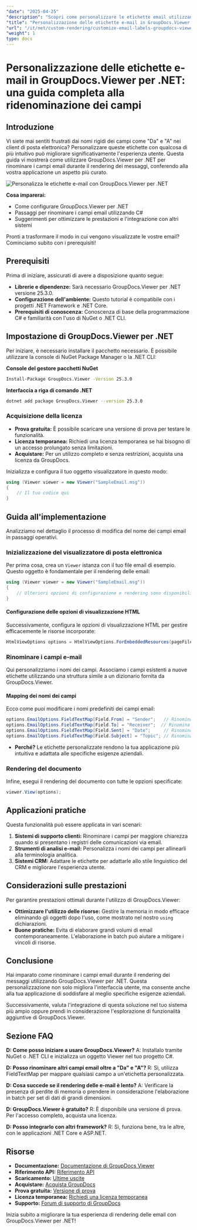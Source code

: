 ```yaml
---
"date": "2025-04-25"
"description": "Scopri come personalizzare le etichette email utilizzando GroupDocs.Viewer per .NET con questa guida dettagliata. Migliora l'interfaccia utente della tua applicazione rinominando campi come \"Da\" e \"A\"."
"title": "Personalizzazione delle etichette e-mail in GroupDocs.Viewer per .NET&#58; una guida completa alla ridenominazione dei campi"
"url": "/it/net/custom-rendering/customize-email-labels-groupdocs-viewer-dotnet/"
"weight": 1
type: docs
---
```

# Personalizzazione delle etichette e-mail in GroupDocs.Viewer per .NET: una guida completa alla ridenominazione dei campi

## Introduzione

Vi siete mai sentiti frustrati dai nomi rigidi dei campi come "Da" e "A" nei client di posta elettronica? Personalizzare queste etichette con qualcosa di più intuitivo può migliorare significativamente l'esperienza utente. Questa guida vi mostrerà come utilizzare GroupDocs.Viewer per .NET per rinominare i campi email durante il rendering dei messaggi, conferendo alla vostra applicazione un aspetto più curato.

![Personalizza le etichette e-mail con GroupDocs.Viewer per .NET](/viewer/custom-rendering/customize-email-labels-img.png)

**Cosa imparerai:**
- Come configurare GroupDocs.Viewer per .NET
- Passaggi per rinominare i campi email utilizzando C#
- Suggerimenti per ottimizzare le prestazioni e l'integrazione con altri sistemi

Pronti a trasformare il modo in cui vengono visualizzate le vostre email? Cominciamo subito con i prerequisiti!

## Prerequisiti

Prima di iniziare, assicurati di avere a disposizione quanto segue:

- **Librerie e dipendenze:** Sarà necessario GroupDocs.Viewer per .NET versione 25.3.0.
- **Configurazione dell'ambiente:** Questo tutorial è compatibile con i progetti .NET Framework e .NET Core.
- **Prerequisiti di conoscenza:** Conoscenza di base della programmazione C# e familiarità con l'uso di NuGet o .NET CLI.

## Impostazione di GroupDocs.Viewer per .NET

Per iniziare, è necessario installare il pacchetto necessario. È possibile utilizzare la console di NuGet Package Manager o la .NET CLI:

**Console del gestore pacchetti NuGet**
```bash
Install-Package GroupDocs.Viewer -Version 25.3.0
```

**Interfaccia a riga di comando .NET**
```bash
dotnet add package GroupDocs.Viewer --version 25.3.0
```

### Acquisizione della licenza
- **Prova gratuita:** È possibile scaricare una versione di prova per testare le funzionalità.
- **Licenza temporanea:** Richiedi una licenza temporanea se hai bisogno di un accesso prolungato senza limitazioni.
- **Acquistare:** Per un utilizzo completo e senza restrizioni, acquista una licenza da GroupDocs.

Inizializza e configura il tuo oggetto visualizzatore in questo modo:

```csharp
using (Viewer viewer = new Viewer("SampleEmail.msg"))
{
    // Il tuo codice qui
}
```

## Guida all'implementazione

Analizziamo nel dettaglio il processo di modifica del nome dei campi email in passaggi operativi.

### Inizializzazione del visualizzatore di posta elettronica

Per prima cosa, crea un `Viewer` istanza con il tuo file email di esempio. Questo oggetto è fondamentale per il rendering delle email:

```csharp
using (Viewer viewer = new Viewer("SampleEmail.msg"))
{
    // Ulteriori opzioni di configurazione e rendering sono disponibili qui
}
```

#### Configurazione delle opzioni di visualizzazione HTML

Successivamente, configura le opzioni di visualizzazione HTML per gestire efficacemente le risorse incorporate:

```csharp
HtmlViewOptions options = HtmlViewOptions.ForEmbeddedResources(pageFilePathFormat);
```

### Rinominare i campi e-mail

Qui personalizziamo i nomi dei campi. Associamo i campi esistenti a nuove etichette utilizzando una struttura simile a un dizionario fornita da GroupDocs.Viewer.

#### Mapping dei nomi dei campi

Ecco come puoi modificare i nomi predefiniti dei campi email:

```csharp
options.EmailOptions.FieldTextMap[Field.From] = "Sender";   // Rinomina il campo "Da" in "Mittente".
options.EmailOptions.FieldTextMap[Field.To] = "Receiver";  // Rinomina il campo "A" in "Destinatario".
options.EmailOptions.FieldTextMap[Field.Sent] = "Date";     // Rinomina il campo "Inviato" in "Data".
options.EmailOptions.FieldTextMap[Field.Subject] = "Topic"; // Rinomina il campo "Oggetto" in "Argomento".
```

- **Perché?** Le etichette personalizzate rendono la tua applicazione più intuitiva e adattata alle specifiche esigenze aziendali.

### Rendering del documento

Infine, esegui il rendering del documento con tutte le opzioni specificate:

```csharp
viewer.View(options);
```

## Applicazioni pratiche

Questa funzionalità può essere applicata in vari scenari:

1. **Sistemi di supporto clienti:** Rinominare i campi per maggiore chiarezza quando si presentano i registri delle comunicazioni via email.
2. **Strumenti di analisi e-mail:** Personalizza i nomi dei campi per allinearli alla terminologia analitica.
3. **Sistemi CRM:** Adattare le etichette per adattarle allo stile linguistico del CRM e migliorare l'esperienza utente.

## Considerazioni sulle prestazioni

Per garantire prestazioni ottimali durante l'utilizzo di GroupDocs.Viewer:
- **Ottimizzare l'utilizzo delle risorse:** Gestire la memoria in modo efficace eliminando gli oggetti dopo l'uso, come mostrato nel nostro `using` dichiarazioni.
- **Buone pratiche:** Evita di elaborare grandi volumi di email contemporaneamente. L'elaborazione in batch può aiutare a mitigare i vincoli di risorse.

## Conclusione

Hai imparato come rinominare i campi email durante il rendering dei messaggi utilizzando GroupDocs.Viewer per .NET. Questa personalizzazione non solo migliora l'interfaccia utente, ma consente anche alla tua applicazione di soddisfare al meglio specifiche esigenze aziendali. 

Successivamente, valuta l'integrazione di questa soluzione nel tuo sistema più ampio oppure prendi in considerazione l'esplorazione di funzionalità aggiuntive di GroupDocs.Viewer.

## Sezione FAQ

**D: Come posso iniziare a usare GroupDocs.Viewer?**
A: Installalo tramite NuGet o .NET CLI e inizializza un oggetto Viewer nel tuo progetto C#.

**D: Posso rinominare altri campi email oltre a "Da" e "A"?**
R: Sì, utilizza FieldTextMap per mappare qualsiasi campo a un'etichetta personalizzata.

**D: Cosa succede se il rendering delle e-mail è lento?**
A: Verificare la presenza di perdite di memoria o prendere in considerazione l'elaborazione in batch per set di dati di grandi dimensioni.

**D: GroupDocs.Viewer è gratuito?**
R: È disponibile una versione di prova. Per l'accesso completo, acquista una licenza.

**D: Posso integrarlo con altri framework?**
R: Sì, funziona bene, tra le altre, con le applicazioni .NET Core e ASP.NET.

## Risorse
- **Documentazione:** [Documentazione di GroupDocs Viewer](https://docs.groupdocs.com/viewer/net/)
- **Riferimento API:** [Riferimento API](https://reference.groupdocs.com/viewer/net/)
- **Scaricamento:** [Ultime uscite](https://releases.groupdocs.com/viewer/net/)
- **Acquistare:** [Acquista GroupDocs](https://purchase.groupdocs.com/buy)
- **Prova gratuita:** [Versione di prova](https://releases.groupdocs.com/viewer/net/)
- **Licenza temporanea:** [Richiedi una licenza temporanea](https://purchase.groupdocs.com/temporary-license/)
- **Supporto:** [Forum di supporto di GroupDocs](https://forum.groupdocs.com/c/viewer/9)

Inizia subito a migliorare la tua esperienza di rendering delle email con GroupDocs.Viewer per .NET!